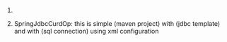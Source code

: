 1.

2. SpringJdbcCurdOp: this is simple (maven project) with (jdbc template) and with (sql connection) using xml configuration
